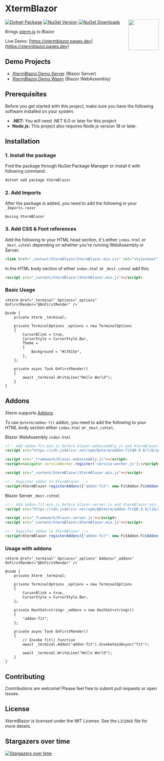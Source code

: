 # XtermBlazor

<img align="right" width="100" height="100" src="https://github.com/BattlefieldDuck/XtermBlazor/assets/29337428/244eb056-4bb1-43a2-85b4-1909034c3ddf">

[![Dotnet Package](https://github.com/BattlefieldDuck/XtermBlazor/actions/workflows/dotnet-package.yml/badge.svg)](https://github.com/BattlefieldDuck/XtermBlazor/actions/workflows/dotnet-package.yml)
[![NuGet Version](http://img.shields.io/nuget/v/XtermBlazor.svg?style=flat)](https://www.nuget.org/packages/XtermBlazor/)
[![NuGet Downloads](https://img.shields.io/nuget/dt/XtermBlazor.svg)](https://www.nuget.org/packages/XtermBlazor/)

Brings [xterm.js](https://github.com/xtermjs/xterm.js) to Blazor

Live Demo: [https://xtermblazor.pages.dev](https://xtermblazor.pages.dev)

## Demo Projects

- [XtermBlazor.Demo.Server](/XtermBlazor.Demo.Server/Pages/Index.razor) (Blazor Server)
- [XtermBlazor.Demo.Wasm](/XtermBlazor.Demo.Wasm/Pages/Index.razor) (Blazor WebAssembly)

## Prerequisites

Before you get started with this project, make sure you have the following software installed on your system:

- **.NET:** You will need .NET 6.0 or later for this project.
- **Node.js:** This project also requires Node.js version 18 or later.

## Installation

### 1. Install the package

Find the package through NuGet Package Manager or install it with following command.

```sh
dotnet add package XtermBlazor
```

### 2. Add Imports

After the package is added, you need to add the following in your `_Imports.razor`

```razor
@using XtermBlazor
```

### 3. Add CSS & Font references

Add the following to your HTML head section, it's either `index.html` or `_Host.cshtml` depending on whether you're running WebAssembly or Server.

```html
<link href="_content/XtermBlazor/XtermBlazor.min.css" rel="stylesheet" />
```

In the HTML body section of either `index.html` or `_Host.cshtml` add this:

```html
<script src="_content/XtermBlazor/XtermBlazor.min.js"></script>
```

### Basic Usage

```razor
<Xterm @ref="_terminal" Options="_options" OnFirstRender="@OnFirstRender" />

@code {
    private Xterm _terminal;

    private TerminalOptions _options = new TerminalOptions
    {
        CursorBlink = true,
        CursorStyle = CursorStyle.Bar,
        Theme =
        {
            Background = "#17615e",
        },
    };

    private async Task OnFirstRender()
    {
        await _terminal.WriteLine("Hello World");
    }
}
```

## Addons
Xterm supports [Addons](https://github.com/xtermjs/xterm.js/tree/master/addons)

To use `@xterm/addon-fit` addon, you need to add the following to your HTML body section either `index.html` or `_Host.cshtml`.

Blazor WebAssembly `index.html`
```html
<!-- Add addon-fit.min.js before blazor.webassembly.js and XtermBlazor.min.js -->
<script src="https://cdn.jsdelivr.net/npm/@xterm/addon-fit@0.9.0/lib/addon-fit.min.js"></script>

<script src="_framework/blazor.webassembly.js"></script>
<script>navigator.serviceWorker.register('service-worker.js');</script>

<script src="_content/XtermBlazor/XtermBlazor.min.js"></script>

<!-- Register addon to XtermBlazor -->
<script>XtermBlazor.registerAddons({"addon-fit": new FitAddon.FitAddon()});</script>
```

Blazor Server `_Host.cshtml`
```html
<!-- Add addon-fit.min.js before blazor.server.js and XtermBlazor.min.js -->
<script src="https://cdn.jsdelivr.net/npm/@@xterm/addon-fit@0.9.0/lib/addon-fit.min.js"></script>

<script src="_framework/blazor.server.js"></script>
<script src="_content/XtermBlazor/XtermBlazor.min.js"></script>

<!-- Register addon to XtermBlazor -->
<script>XtermBlazor.registerAddons({"addon-fit": new FitAddon.FitAddon()});</script>
```

### Usage with addons

```razor
<Xterm @ref="_terminal" Options="_options" Addons="_addons" OnFirstRender="@OnFirstRender" />

@code {
    private Xterm _terminal;

    private TerminalOptions _options = new TerminalOptions
    {
        CursorBlink = true,
        CursorStyle = CursorStyle.Bar,
    };

    private HashSet<string> _addons = new HashSet<string>()
    {
        "addon-fit",
    };

    private async Task OnFirstRender()
    {
        // Invoke fit() function
        await _terminal.Addon("addon-fit").InvokeVoidAsync("fit");

        await _terminal.WriteLine("Hello World");
    }
}
```

## Contributing
Contributions are welcome! Please feel free to submit pull requests or open issues.

## License
XtermBlazor is licensed under the MIT License. See the `LICENSE` file for more details.

## Stargazers over time
[![Stargazers over time](https://starchart.cc/BattlefieldDuck/XtermBlazor.svg?variant=adaptive)](https://starchart.cc/BattlefieldDuck/XtermBlazor)
